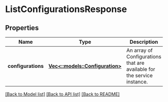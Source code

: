 # ListConfigurationsResponse

## Properties
Name | Type | Description | Notes
------------ | ------------- | ------------- | -------------
**configurations** | [**Vec<::models::Configuration>**](Configuration.md) | An array of Configurations that are available for the service instance. | [optional] 

[[Back to Model list]](../README.md#documentation-for-models) [[Back to API list]](../README.md#documentation-for-api-endpoints) [[Back to README]](../README.md)


